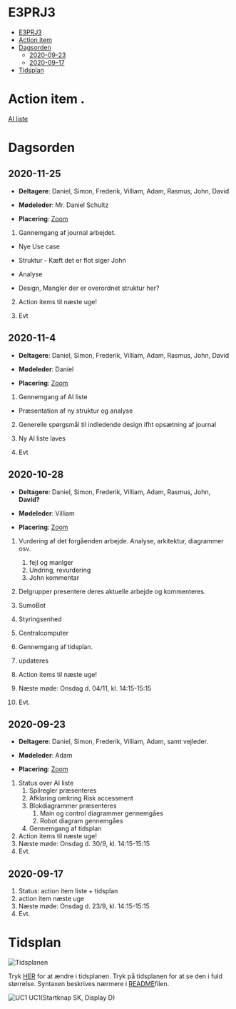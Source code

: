 # E3PRJ3
- [E3PRJ3](#e3prj3)
- [Action item](#action-item)
- [Dagsorden](#dagsorden)
  - [2020-09-23](#2020-09-23)
  - [2020-09-17](#2020-09-17)
- [Tidsplan](#tidsplan)

# Action item .

[AI liste](ActionItems/)

# Dagsorden


## 2020-11-25

- **Deltagere**: Daniel, Simon, Frederik, Villiam, Adam, Rasmus, John, David

- **Mødeleder**: Mr. Daniel Schultz

- **Placering**: [Zoom](https://aarhusuniversity.zoom.us/j/66634576248)

1. Gannemgang af journal arbejdet.

- Nye Use case

- Struktur - Kæft det er flot siger John

- Analyse

- Design, Mangler der er overordnet struktur her?

2. Action items til næste uge!

3. Evt

## 2020-11-4

- **Deltagere**: Daniel, Simon, Frederik, Villiam, Adam, Rasmus, John, David

- **Mødeleder**: Daniel

- **Placering**: [Zoom](https://aarhusuniversity.zoom.us/j/66634576248)

1. Gennemgang af AI liste
- Præsentation af ny struktur og analyse

2. Generelle spørgsmål til indledende design ifht opsætning af journal

3. Ny AI liste laves

4. Evt

## 2020-10-28

- **Deltagere**: Daniel, Simon, Frederik, Villiam, Adam, Rasmus, John, **David?**

- **Mødeleder**: Villiam

- **Placering**: [Zoom](https://aarhusuniversity.zoom.us/j/66634576248)

1. Vurdering af det forgåenden arbejde. Analyse, arkitektur, diagrammer osv.
   1. fejl og manlger
   2. Undring, revurdering
   3. John kommentar
   
2. Delgrupper presentere deres aktuelle arbejde og kommenteres.
  1. SumoBot
  2. Styringsenhed
  3. Centralcomputer 
  
3. Gennemgang af tidsplan.
  1. updateres

4. Action items til næste uge!

5. Næste møde: Onsdag d. 04/11, kl. 14:15-15:15

6. Evt.

## 2020-09-23
- **Deltagere**: Daniel, Simon, Frederik, Villiam, Adam, samt vejleder.

- **Mødeleder**: Adam

- **Placering**: [Zoom](https://aarhusuniversity.zoom.us/j/66634576248)
1. Status over AI liste
   1. Spilregler præsenteres
   2. Afklaring omkring Risk accessment
   3. Blokdiagrammer præsenteres
      1. Main og control diagrammer gennemgåes
      2. Robot diagram gennemgåes 
   4. Gennemgang af tidsplan 
2. Action items til næste uge!
3. Næste møde: Onsdag d. 30/9, kl. 14:15-15:15
4. Evt.

## 2020-09-17
1.	Status: action item liste + tidsplan
2.	action item næste uge
3.	Næste møde: Onsdag d. 23/9, kl. 14:15-15:15
4.	Evt.


# Tidsplan

![Tidsplanen](http://www.plantuml.com/plantuml/proxy?cache=no&src=https://raw.githubusercontent.com/Solvgraa-mager/E3PRJ3/master/Diagrammer/Tidsplan/GanntTidsplan.puml)

Tryk [HER](https://github.com/Solvgraa-mager/E3PRJ3/blob/master/Diagrammer/Tidsplan/GanntTidsplan.puml) for at ændre i tidsplanen. Tryk på tidsplanen for at se den i fuld størrelse. Syntaxen beskrives nærmere i [README](Diagrammer/Tidsplan/README.md)filen.

![UC1  UC1(Startknap  SK, Display  D)](https://github.com/Solvgraa-mager/E3PRJ3/tree/master/Software/png/bLHHQzim47xNhpYy5pV4KA_hDimOfGrZq9THR-InAD8b4PKb8rqQykztIkpKAbl7_23mwVlklhllx9j8Cj2kiu8CMOHVTtNJy56sAVxaP3-3zduE2nDxAmypM5m84P-CwsMG7Uo3x9T6qnRgwqiXf28Vu0S3CS2x1zGW64T6cLuwIicpzyVbg_U5KDvQL6IyYz3kEd_hAO_H8HYtYUYsg8KOIbLVKsveu1_AMPzvbdHi4qGwcCagO3PZyjAiJNaXD4vXBvoaDb6-LDMHqsJffhGHEIHlG0Na-7TFiVTK5aDZnHoA-ltLX-kFdpuN_rCtBmMvZg7mC9a6Yg4iT59Z8Pndd7_cgzF4xgoC4IHHCAiTOOJ7zXwaqsm6h9173NnlDewzN0VVmT5t90nnacfeYDDzO_zPtHRwKtrzSB8p2gIrNida8VZr6P_gP8wUJHaHHsCSxiT0MS-l_ZwgSMD6TdLQZ2b-XFnfPhcKbzBJC0keB_cPrs_8o9OqprgTTpLJbJ7UzdDipczU2LRyWL3OAK9TdFTlmPHzC8G_VSjhYAuibcYLxn38muDV-Iebh6vv1Ipo6jwWq_m_-0q0 "UC1  UC1(Startknap  SK, Display  D)")

